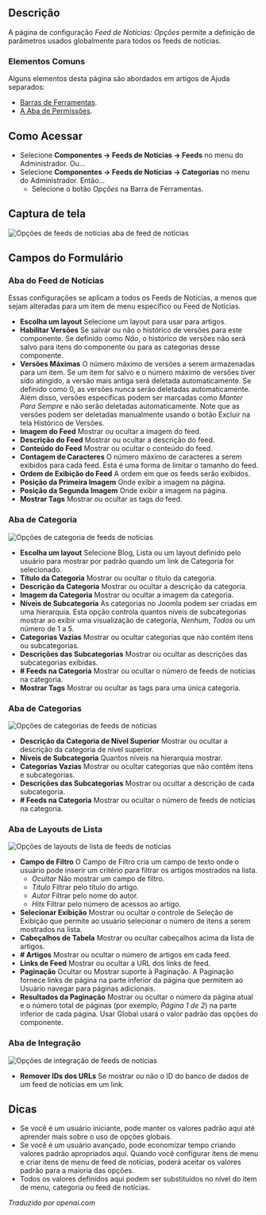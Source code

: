 <!-- Filename: Help4.x:News_Feed:_Options / Display title: Feed de Notícias: Opções  -->

## Descrição

A página de configuração *Feed de Notícias: Opções* permite a definição de parâmetros usados globalmente para todos os feeds de notícias.

### Elementos Comuns

Alguns elementos desta página são abordados em artigos de Ajuda separados:

* [Barras de Ferramentas](jdocmanual?article=help/common-elements/toolbars).
* [A Aba de Permissões](jdocmanual?article=help/common-elements/edit-permissions).

## Como Acessar

- Selecione **Componentes → Feeds de Notícias → Feeds** no menu do Administrador. Ou...
- Selecione **Componentes → Feeds de Notícias → Categorias** no menu do Administrador. Então...
  - Selecione o botão *Opções* na Barra de Ferramentas.

## Captura de tela

![Opções de feeds de notícias aba de feed de notícias](../../../pt/images/news-feeds/news-feeds-options-news-feed-tab.png)

## Campos do Formulário

### Aba do Feed de Notícias

Essas configurações se aplicam a todos os Feeds de Notícias, a menos que sejam alteradas para um item de menu específico ou Feed de Notícias.

- **Escolha um layout** Selecione um layout para usar para artigos.
- **Habilitar Versões** Se salvar ou não o histórico de versões
  para este componente. Se definido como *Não*, o histórico de versões não será salvo para
  itens do componente ou para as categorias desse componente.
- **Versões Máximas** O número máximo de versões a serem armazenadas para um
  item. Se um item for salvo e o número máximo de versões tiver sido
  atingido, a versão mais antiga será deletada automaticamente. Se definido como
  0, as versões nunca serão deletadas automaticamente. Além disso, versões específicas
  podem ser marcadas como *Manter Para Sempre* e não serão deletadas
  automaticamente. Note que as versões podem ser deletadas manualmente usando o
  botão Excluir na tela Histórico de Versões.
- **Imagem do Feed** Mostrar ou ocultar a imagem do feed.
- **Descrição do Feed** Mostrar ou ocultar a descrição do feed.
- **Conteúdo do Feed** Mostrar ou ocultar o conteúdo do feed.
- **Contagem de Caracteres** O número máximo de caracteres a serem exibidos para
  cada feed. Esta é uma forma de limitar o tamanho do feed.
- **Ordem de Exibição do Feed** A ordem em que os feeds serão exibidos.
- **Posição da Primeira Imagem** Onde exibir a imagem na página.
- **Posição da Segunda Imagem** Onde exibir a imagem na página.
- **Mostrar Tags** Mostrar ou ocultar as tags do feed.

### Aba de Categoria

![Opções de categoria de feeds de notícias](../../../pt/images/news-feeds/news-feeds-options-category-tab.png)

- **Escolha um layout** Selecione Blog, Lista ou um layout definido pelo usuário para mostrar 
  por padrão quando um link de Categoria for selecionado. 
- **Título da Categoria** Mostrar ou ocultar o título da categoria.
- **Descrição da Categoria** Mostrar ou ocultar a descrição da categoria.
- **Imagem da Categoria** Mostrar ou ocultar a imagem da categoria.
- **Níveis de Subcategoria** As categorias no Joomla podem ser criadas em uma hierarquia. 
  Esta opção controla quantos níveis de subcategorias mostrar ao exibir uma 
  visualização de categoria, *Nenhum*, *Todos* ou um número de 1 a 5. 
- **Categorias Vazias** Mostrar ou ocultar categorias que não contêm itens 
  ou subcategorias.
- **Descrições das Subcategorias** Mostrar ou ocultar as descrições das 
  subcategorias exibidas.
- **\# Feeds na Categoria** Mostrar ou ocultar o número de feeds de notícias na categoria.
- **Mostrar Tags** Mostrar ou ocultar as tags para uma única categoria.

### Aba de Categorias

![Opções de categorias de feeds de notícias](../../../pt/images/news-feeds/news-feeds-options-categories-tab.png)

- **Descrição da Categoria de Nível Superior** Mostrar ou ocultar a descrição 
  da categoria de nível superior.
- **Níveis de Subcategoria** Quantos níveis na hierarquia mostrar.
- **Categorias Vazias** Mostrar ou ocultar categorias que não contêm itens e 
  subcategorias.
- **Descrições das Subcategorias** Mostrar ou ocultar a descrição de cada subcategoria.
- **\# Feeds na Categoria** Mostrar ou ocultar o número de feeds de notícias na categoria.

### Aba de Layouts de Lista

![Opções de layouts de lista de feeds de notícias](../../../pt/images/news-feeds/news-feeds-options-list-layouts-tab.png)

- **Campo de Filtro** O Campo de Filtro cria um campo de texto onde o usuário
  pode inserir um critério para filtrar os artigos mostrados na lista.
    - *Ocultar* Não mostrar um campo de filtro.
    - *Título* Filtrar pelo título do artigo.
    - *Autor* Filtrar pelo nome do autor.
    - *Hits* Filtrar pelo número de acessos ao artigo.
- **Selecionar Exibição** Mostrar ou ocultar o controle de Seleção de Exibição que permite ao usuário 
  selecionar o número de itens a serem mostrados na lista.
- **Cabeçalhos de Tabela** Mostrar ou ocultar cabeçalhos acima da lista de artigos.
- **\# Artigos** Mostrar ou ocultar o número de artigos em cada feed.
- **Links de Feed** Mostrar ou ocultar a URL dos links de feed.
- **Paginação** Ocultar ou Mostrar suporte à Paginação. A Paginação fornece
  links de página na parte inferior da página que permitem ao Usuário navegar
  para páginas adicionais.
- **Resultados da Paginação** Mostrar ou ocultar o número da página atual e o 
  número total de páginas (por exemplo, *Página 1 de 2*) na parte inferior de cada página. 
  Usar Global usará o valor padrão das opções do componente.

### Aba de Integração

![Opções de integração de feeds de notícias](../../../pt/images/news-feeds/news-feeds-options-integration-tab.png)

- **Remover IDs dos URLs** Se mostrar ou não o ID do banco de dados de um
  feed de notícias em um link.

## Dicas

- Se você é um usuário iniciante, pode manter os valores padrão aqui
  até aprender mais sobre o uso de opções globais.
- Se você é um usuário avançado, pode economizar tempo criando valores
  padrão apropriados aqui. Quando você configurar itens de menu e criar itens de menu de feed de notícias, poderá aceitar os valores padrão para a maioria das opções.
- Todos os valores definidos aqui podem ser substituídos no nível do item de menu, categoria ou feed de notícias.

*Traduzido por openai.com*

